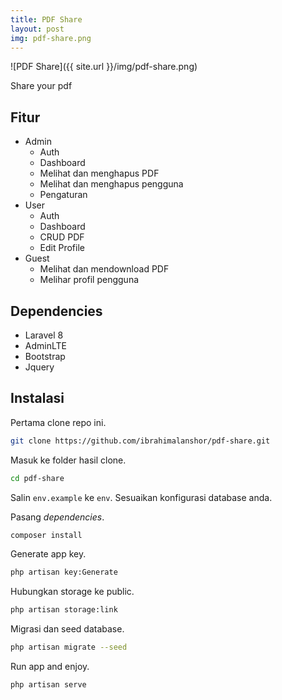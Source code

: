 ```yaml
---
title: PDF Share
layout: post
img: pdf-share.png
---
```


![PDF Share]({{ site.url }}/img/pdf-share.png)

Share your pdf

## Fitur

* Admin
	* Auth
	* Dashboard
	* Melihat dan menghapus PDF
	* Melihat dan menghapus pengguna
	* Pengaturan
* User
	* Auth
	* Dashboard
	* CRUD PDF
	* Edit Profile
* Guest
	* Melihat dan mendownload PDF
	* Melihar profil pengguna

## Dependencies

* Laravel 8
* AdminLTE
* Bootstrap
* Jquery

## Instalasi

Pertama clone repo ini.

```bash
git clone https://github.com/ibrahimalanshor/pdf-share.git
```

Masuk ke folder hasil clone.

```bash
cd pdf-share
```

Salin `env.example` ke `env`. Sesuaikan konfigurasi database anda.

Pasang *dependencies*.

```bash
composer install
```

Generate app key.

```bash
php artisan key:Generate
```

Hubungkan storage ke public.

```bash
php artisan storage:link
```

Migrasi dan seed database.

```bash
php artisan migrate --seed
```

Run app and enjoy.

```
php artisan serve
```